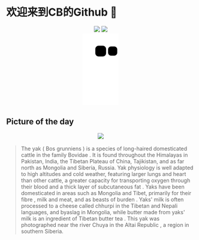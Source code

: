 
# 欢迎来到CB的Github 👋

<div align="center">
  <img height="137px" src="https://github-readme-stats.vercel.app/api?username=SuperCB&show_icons=true&theme=radical" />
  <img height="137px" src="https://github-readme-stats.vercel.app/api/top-langs/?username=SuperCB&hide_title=true&hide_border=true&layout=compact&langs_count=6&text_color=000&icon_color=fff" />
</div>


<div align="center">
    <img src="./contribution-snake/github-contribution-grid-snake.svg" />
</div>



## Picture of the day
<div align="center">
  <img width=400px src="https://upload.wikimedia.org/wikipedia/commons/thumb/7/76/Sarlyk_Yak2.jpg/600px-Sarlyk_Yak2.jpg" />
</div>

>The  yak  ( Bos grunniens ) is a species of long-haired domesticated  cattle  in the family  Bovidae . It is found throughout the  Himalayas  in Pakistan, India, the  Tibetan Plateau  of China, Tajikistan, and as far north as Mongolia and Siberia, Russia. Yak physiology is well adapted to high altitudes and cold weather, featuring larger lungs and heart than other cattle, a greater capacity for transporting oxygen through their blood and a thick layer of  subcutaneous fat . Yaks have been domesticated in areas such as Mongolia and Tibet, primarily for  their fibre , milk and meat, and as  beasts of burden . Yaks' milk is often processed to a cheese called  chhurpi  in the Tibetan and Nepali languages, and  byaslag  in Mongolia, while  butter made from yaks' milk  is an ingredient of Tibetan  butter tea . This yak was photographed near the river  Chuya  in the  Altai Republic , a region in southern Siberia.


